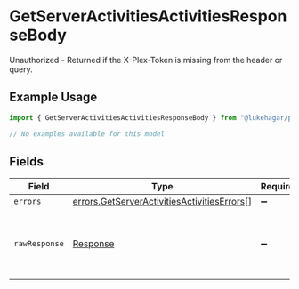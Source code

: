 # GetServerActivitiesActivitiesResponseBody

Unauthorized - Returned if the X-Plex-Token is missing from the header or query.

## Example Usage

```typescript
import { GetServerActivitiesActivitiesResponseBody } from "@lukehagar/plexjs/sdk/models/errors";

// No examples available for this model
```

## Fields

| Field                                                                                                             | Type                                                                                                              | Required                                                                                                          | Description                                                                                                       |
| ----------------------------------------------------------------------------------------------------------------- | ----------------------------------------------------------------------------------------------------------------- | ----------------------------------------------------------------------------------------------------------------- | ----------------------------------------------------------------------------------------------------------------- |
| `errors`                                                                                                          | [errors.GetServerActivitiesActivitiesErrors](../../../sdk/models/errors/getserveractivitiesactivitieserrors.md)[] | :heavy_minus_sign:                                                                                                | N/A                                                                                                               |
| `rawResponse`                                                                                                     | [Response](https://developer.mozilla.org/en-US/docs/Web/API/Response)                                             | :heavy_minus_sign:                                                                                                | Raw HTTP response; suitable for custom response parsing                                                           |
